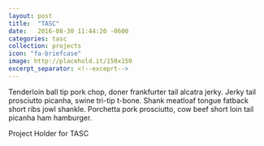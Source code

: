 ```yaml
---
layout: post
title:  "TASC"
date:   2016-08-30 11:44:20 -0600
categories: tasc
collection: projects
icon: "fa-briefcase"
image: http://placehold.it/150x150
excerpt_separator: <!--exceprt-->
---
```

Tenderloin ball tip pork chop, doner frankfurter tail alcatra jerky. Jerky tail prosciutto picanha, swine tri-tip t-bone. Shank meatloaf tongue fatback short ribs jowl shankle. Porchetta pork prosciutto, cow beef short loin tail picanha ham hamburger.
<!--exceprt-->
Project Holder for TASC